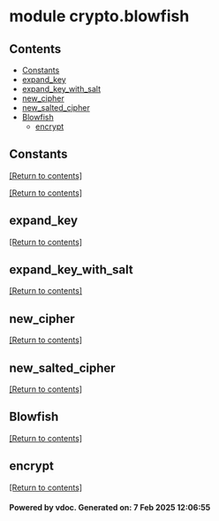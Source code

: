 # module crypto.blowfish


## Contents
- [Constants](#Constants)
- [expand_key](#expand_key)
- [expand_key_with_salt](#expand_key_with_salt)
- [new_cipher](#new_cipher)
- [new_salted_cipher](#new_salted_cipher)
- [Blowfish](#Blowfish)
  - [encrypt](#encrypt)

## Constants
[[Return to contents]](#Contents)

[[Return to contents]](#Contents)

## expand_key
[[Return to contents]](#Contents)

## expand_key_with_salt
[[Return to contents]](#Contents)

## new_cipher
[[Return to contents]](#Contents)

## new_salted_cipher
[[Return to contents]](#Contents)

## Blowfish
[[Return to contents]](#Contents)

## encrypt
[[Return to contents]](#Contents)

#### Powered by vdoc. Generated on: 7 Feb 2025 12:06:55
